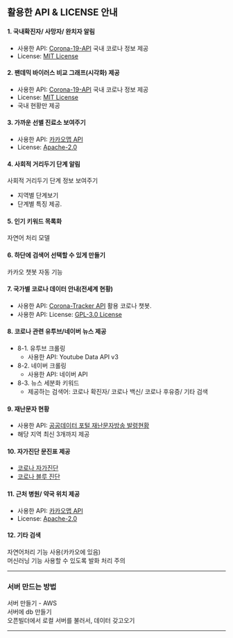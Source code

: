 ## 활용한 API & LICENSE 안내

#### 1. 국내확진자/ 사망자/ 완치자 알림
* 사용한 API: [Corona-19-API](https://github.com/dhlife09/Corona-19-API) 국내 코로나 정보 제공 <br>
* License: [MIT License](https://github.com/dhlife09/Corona-19-API/blob/master/LICENSE) <br>

#### 2. 팬데믹 바이러스 비교 그래프(시각화) 제공
* 사용한 API: [Corona-19-API](https://github.com/dhlife09/Corona-19-API) 국내 코로나 정보 제공 <br>
* License: [MIT License](https://github.com/dhlife09/Corona-19-API/blob/master/LICENSE) <br>
* 국내 현황만 제공

#### 3. 가까운 선별 진료소 보여주기
* 사용한 API: [카카오맵 API](https://apis.map.kakao.com/) <br>
* License: [Apache-2.0](http://www.apache.org/licenses/LICENSE-2.0) 

#### 4. 사회적 거리두기 단계 알림
사회적 거리두기 단계 정보 보여주기 <br>
* 지역별 단계보기
* 단계별 특징 제공.

#### 5. 인기 키워드 목록화
자연어 처리 모델

#### 6. 하단에 검색어 선택할 수 있게 만들기
카카오 챗봇 자동 기능

#### 7. 국가별 코로나 데이터 안내(전세계 현황)
* 사용한 API: [Corona-Tracker API](https://github.com/Kamaropoulos/COVID19Py/blob/master/README.md#about) 활용 코로나 챗봇. <br>
* 사용한 API: License: [GPL-3.0 License](https://github.com/Kamaropoulos/COVID19Py/blob/master/LICENSE) <br>

#### 8. 코로나 관련 유투브/네이버 뉴스 제공
* 8-1. 유투브 크롤링 <br>
    * 사용한 API: Youtube Data API v3 <br>
* 8-2. 네이버 크롤링 <br>
    * 사용한 API: 네이버 API <br>
* 8-3. 뉴스 세분화 키워드 <br>
    * 제공하는 검색어: 코로나 확진자/ 코로나 백신/ 코로나 후유증/ 기타 검색

#### 9. 재난문자 현황
* 사용한 API: [공공데이터 포털 재난문자방송 발령현황](https://www.data.go.kr/data/3058822/openapi.do) 
* 해당 지역 최신 3개까지 제공

#### 10. 자가진단 문진표 제공
* [코로나 자가진단](http://aiselftest.com/covid/) <br>
* [코로나 블루 진단](https://dongguk.webex.com/meet/pr2018112168)

#### 11. 근처 병원/ 약국 위치 제공
* 사용한 API: [카카오맵 API](https://apis.map.kakao.com/) <br>
* License: [Apache-2.0](http://www.apache.org/licenses/LICENSE-2.0) 

#### 12. 기타 검색
자연어처리 기능 사용(카카오에 있음)<br>
머신러닝 기능 사용할 수 있도록 발화 처리 주의

*** 

### 서버 만드는 방법
서버 만들기 - AWS <br>
서버에 db 만들기 <br>
오픈빌더에서 로컬 서버를 불러서, 데이터 갖고오기 <br>

*** 



